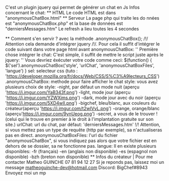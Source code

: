 C'est un plugin jquery qui permet de générer un chat en Js
Infos concernant le chat:
** HTML
Le code HTML est dans "anonymousChatBox.html"
** Serveur
La page php qui traite les do nnées est "anonymousChatBox.php"
et la base de données est "derniersMessages.htm"
Le refresh a lieu toutes les 4 secondes

** Comment s'en servir ?
avec la méthode .anonymousChatBox();
/!/ Attention cela demande d'intégrer jquery /!/. Pour cela il suffit d'intégrer le code suivant dans votre page html avant anonymousChatBox: '<script src="https://ajax.googleapis.com/ajax/libs/jquery/3.3.1/jquery.min.js"></script>'
Première chose intégrer le chat: 
C'est simple, il suffit de mettre le script juste après le jquery:
'<script type="text/javascript" src="anonymousChatBox.js"></script>'
Vous devriez éxécuter votre code comme ceci:
$(function()
{
  $('sel').anonymousChatBox('style', 'urlChat', 'anonymousChatBoxFiles', 'langue')
}
sel: selecteur css (tuto : 'https://developer.mozilla.org/fr/docs/Web/CSS/S%C3%A9lecteurs_CSS')
.anonymousChatBox: methode pour faire afficher le chat
style: vous avez plusieurs choix de style:
-night, par défaut un mode nuit (aperçu 'https://i.imgur.com/YaB343f.png')
-light, mode jour (aperçu 'https://i.imgur.com/YZWXims.png')
-dark, mode jour avec du noir (aperçu 'https://i.imgur.com/5XD4wIl.png')
-bigchef, bleu/blanc, aux couleurs du créateur(aperçu 'https://i.imgur.com/t2wIVvL.png')
-orange, orange/blanc (aperçu'https://i.imgur.com/9ynUeog.png')
-secret, a vous de le trouver !(celui qui le trouve en premier à le droit à l'implantation gratuite sur son site.)
urlChat: url du chat, par défaut: 'derniersMessages.htm'
!/! Attention, si vous mettez pas un type de requête (http par exemple), sa n'actualiseras pas en direct.
anonymousChatBoxFiles: l'url du fichier "anonymousChatBox", si vous indiquez pas alors que votre fichier est en dehors de se dossier, sa ne fonctionne pas.
langue: Il en existe plusieurs disponibles:
-fr (français)
-en (anglais non disponible)
-es (espagnol non disponible)
-bzh (breton non disponible)
** Infos du créateur | Pour me contacter
Matheo GUINCHE
07 81 94 12 27        Si je reponds pas, laissez moi un message
matheoguinche-dev@hotmail.com
Discord: BigChef#8943            Envoyez moi un mp
